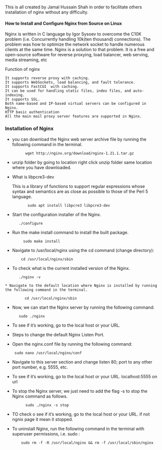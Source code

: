 This is all created by Jamal Hussain Shah in order  to facilitate others installation of nginx without any difficulty.

#### How to Install and Configure Nginx from Source on Linux

Nginx is written in C language by Igor Sysoev to overcome the C10K problem (i.e. Concurrently handling 10k(ten thousand) connections). The problem was how to optimize the network socket to handle numerous clients at the same time. Nginx is a solution to that problem. It is a free and open-source software for reverse proxying, load balancer, web serving, media streaming, etc

Function of nginx

    It supports reverse proxy with caching.
    It supports WebSockets, load balancing, and fault tolerance.
    It supports FastCGI  with caching.
    It can be used for handling static files, index files, and auto-indexing.
    It supports SSL.
    Both name-based and IP-based virtual servers can be configured in Nginx.
    HTTP basic authentication
    All the main mail proxy server features are supported in Nginx.
    
    
### Installation of Nginx
    
    
   * you can download the Nginx web server archive file by running the following command in the terminal.

               wget http://nginx.org/download/nginx-1.21.1.tar.gz

   * unzip folder by going to location right click unzip folder same location where you have downloaded.


  * What is libpcre3-dev

    This is a library of functions to support regular expressions whose syntax and semantics are as close as possible to those of the Perl 5 language.


               sudo apt install libpcre3 libpcre3-dev 
   
   *   Start the configuration installer of the Nginx.

              ./configure

   * Run the make install command to install the built package.

              sudo make install

   * Navigate to /usr/local/nginx using the cd command (change directory):

             cd /usr/local/nginx/sbin

   * To check what is the current installed version of the Nginx.

            ./nginx -v

    * Navigate to the default location where Nginx is installed by running the following command in the terminal.

             cd /usr/local/nginx/sbin

   *  Now, we can start the Nginx server by running the following command:

             sudo ./nginx

   * To see if it’s working, go to the local host or your URL.
   
   *  Steps to change the default Nginx Listen Port.

   *  Open the nginx.conf file by running the following command:

           sudo nano /usr/local/nginx/conf

   * Navigate to this server section and change listen 80; port to any other port number, e.g. 5555, etc.
   
   *  To see if it’s working, go to the local host or your URL.   localhost:5555 on url
   
   
   * To stop the Nginx server, we just need to add the flag -s  to stop the Nginx command as follows.

               sudo ./nginx -s stop

   * TO check o see if it’s working, go to the local host or your URL. if not ngnix page it mean it stopped.

   * To uninstall Nginx, run the following command in the terminal with superuser permissions, i.e. sudo :

             sudo rm -f -R /usr/local/nginx && rm -f /usr/local/sbin/nginx
    
   
   

 
   

   
